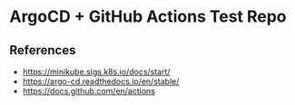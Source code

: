 # ArgoCD + GitHub Actions Test Repo

## References

- <https://minikube.sigs.k8s.io/docs/start/>
- <https://argo-cd.readthedocs.io/en/stable/>
- <https://docs.github.com/en/actions>

